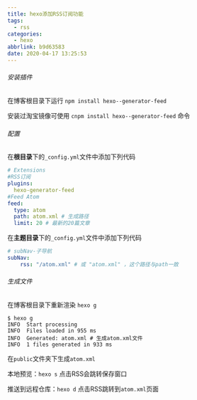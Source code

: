 ```yaml
---
title: hexo添加RSS订阅功能
tags:
  - rss
categories:
  - hexo
abbrlink: b9d63583
date: 2020-04-17 13:25:53
---
```


###### 安装插件

在博客根目录下运行 `npm install hexo--generator-feed`

安装过淘宝镜像可使用 `cnpm install hexo--generator-feed` 命令

###### 配置

在**根目录**下的`_config.yml`文件中添加下列代码

```yml
# Extensions
#RSS订阅
plugins:
  hexo-generator-feed
#Feed Atom
feed:
  type: atom
  path: atom.xml # 生成路径
  limit: 20 # 最新的20篇文章
```

在**主题目录**下的`_config.yml`文件中添加下列代码

```yml
# subNav-子导航
subNav:
	rss: "/atom.xml" # 或 "atom.xml" ，这个路径与path一致
```

###### 生成文件

在博客根目录下重新渲染 `hexo g`

```shell
$ hexo g
INFO  Start processing
INFO  Files loaded in 955 ms
INFO  Generated: atom.xml # 生成atom.xml文件
INFO  1 files generated in 933 ms
```

在`public`文件夹下生成`atom.xml`

本地预览：`hexo s` 点击RSS会跳转保存窗口

推送到远程仓库：`hexo d` 点击RSS跳转到`atom.xml`页面

